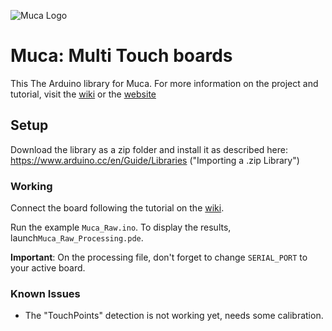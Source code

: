 ![Muca Logo](https://raw.githubusercontent.com/wiki/muca-board/Muca/Images/muca_black.png)

# Muca: Multi Touch boards

This The  Arduino library for Muca.
For more information on the project and tutorial, visit the [wiki](https://github.com/muca-board/Muca/wiki/) or the [website](https://muca.cc)


## Setup

Download the library as a zip folder and install it as described here: 
https://www.arduino.cc/en/Guide/Libraries ("Importing a .zip Library")

### Working

Connect the board following the tutorial on the [wiki](https://github.com/muca-board/Muca/wiki/Getting-started-with-Muca). 

Run the example `Muca_Raw.ino`.  To display the results,  launch`Muca_Raw_Processing.pde`.

**Important**: On the processing file, don't forget to change `SERIAL_PORT` to your active board. 


### Known Issues

* The "TouchPoints" detection is not working yet, needs some calibration. 

